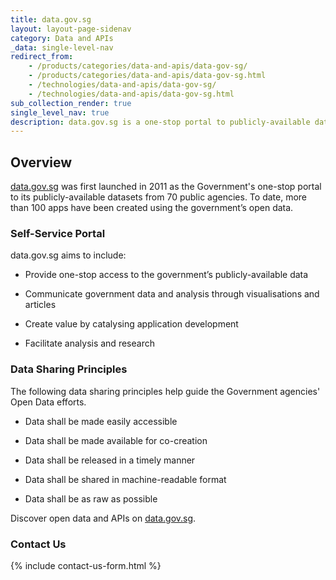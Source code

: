 ```yaml
---
title: data.gov.sg
layout: layout-page-sidenav
category: Data and APIs
_data: single-level-nav
redirect_from:
    - /products/categories/data-and-apis/data-gov-sg/
    - /products/categories/data-and-apis/data-gov-sg.html
    - /technologies/data-and-apis/data-gov-sg/
    - /technologies/data-and-apis/data-gov-sg.html
sub_collection_render: true
single_level_nav: true
description: data.gov.sg is a one-stop portal to publicly-available datasets from 70 public agencies.
---
```


## Overview

[data.gov.sg](https://data.gov.sg/) was first launched in 2011 as the Government's one-stop portal to its publicly-available datasets from 70 public agencies. To date, more than 100 apps have been created using the government’s open data.

### Self-Service Portal

data.gov.sg aims to include:

- Provide one-stop access to the government’s publicly-available data

- Communicate government data and analysis through visualisations and articles

- Create value by catalysing application development

- Facilitate analysis and research

### Data Sharing Principles

The following data sharing principles help guide the Government agencies' Open Data efforts.

- Data shall be made easily accessible

- Data shall be made available for co-creation

- Data shall be released in a timely manner

- Data shall be shared in machine-readable format

- Data shall be as raw as possible

Discover open data and APIs on [data.gov.sg](https://data.gov.sg/).

### Contact Us

{% include contact-us-form.html %}
